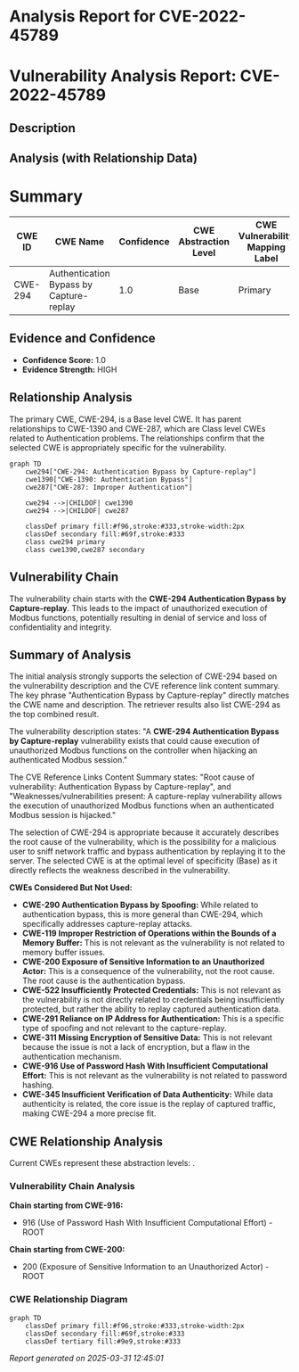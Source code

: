 # Analysis Report for CVE-2022-45789

# Vulnerability Analysis Report: CVE-2022-45789

## Description



## Analysis (with Relationship Data)

# Summary
| CWE ID | CWE Name | Confidence | CWE Abstraction Level | CWE Vulnerability Mapping Label | CWE-Vulnerability Mapping Notes |
|---|---|---|---|---|---|
| CWE-294 | Authentication Bypass by Capture-replay | 1.0 | Base | Primary | Allowed |

## Evidence and Confidence

*   **Confidence Score:** 1.0
*   **Evidence Strength:** HIGH

## Relationship Analysis
The primary CWE, CWE-294, is a Base level CWE. It has parent relationships to CWE-1390 and CWE-287, which are Class level CWEs related to Authentication problems. The relationships confirm that the selected CWE is appropriately specific for the vulnerability.

```mermaid
graph TD
    cwe294["CWE-294: Authentication Bypass by Capture-replay"]
    cwe1390["CWE-1390: Authentication Bypass"]
    cwe287["CWE-287: Improper Authentication"]
    
    cwe294 -->|CHILDOF| cwe1390
    cwe294 -->|CHILDOF| cwe287
    
    classDef primary fill:#f96,stroke:#333,stroke-width:2px
    classDef secondary fill:#69f,stroke:#333
    class cwe294 primary
    class cwe1390,cwe287 secondary
```

## Vulnerability Chain
The vulnerability chain starts with the **CWE-294 Authentication Bypass by Capture-replay**. This leads to the impact of unauthorized execution of Modbus functions, potentially resulting in denial of service and loss of confidentiality and integrity.

## Summary of Analysis
The initial analysis strongly supports the selection of CWE-294 based on the vulnerability description and the CVE reference link content summary. The key phrase "Authentication Bypass by Capture-replay" directly matches the CWE name and description. The retriever results also list CWE-294 as the top combined result.

The vulnerability description states: "A **CWE-294 Authentication Bypass by Capture-replay** vulnerability exists that could cause execution of unauthorized Modbus functions on the controller when hijacking an authenticated Modbus session."

The CVE Reference Links Content Summary states: "Root cause of vulnerability: Authentication Bypass by Capture-replay", and "Weaknesses/vulnerabilities present: A capture-replay vulnerability allows the execution of unauthorized Modbus functions when an authenticated Modbus session is hijacked."

The selection of CWE-294 is appropriate because it accurately describes the root cause of the vulnerability, which is the possibility for a malicious user to sniff network traffic and bypass authentication by replaying it to the server. The selected CWE is at the optimal level of specificity (Base) as it directly reflects the weakness described in the vulnerability.

**CWEs Considered But Not Used:**

*   **CWE-290 Authentication Bypass by Spoofing:** While related to authentication bypass, this is more general than CWE-294, which specifically addresses capture-replay attacks.
*   **CWE-119 Improper Restriction of Operations within the Bounds of a Memory Buffer:** This is not relevant as the vulnerability is not related to memory buffer issues.
*   **CWE-200 Exposure of Sensitive Information to an Unauthorized Actor:** This is a consequence of the vulnerability, not the root cause. The root cause is the authentication bypass.
*   **CWE-522 Insufficiently Protected Credentials:** This is not relevant as the vulnerability is not directly related to credentials being insufficiently protected, but rather the ability to replay captured authentication data.
*   **CWE-291 Reliance on IP Address for Authentication:** This is a specific type of spoofing and not relevant to the capture-replay.
*   **CWE-311 Missing Encryption of Sensitive Data:** This is not relevant because the issue is not a lack of encryption, but a flaw in the authentication mechanism.
*   **CWE-916 Use of Password Hash With Insufficient Computational Effort:** This is not relevant as the vulnerability is not related to password hashing.
*   **CWE-345 Insufficient Verification of Data Authenticity:** While data authenticity is related, the core issue is the replay of captured traffic, making CWE-294 a more precise fit.


## CWE Relationship Analysis

Current CWEs represent these abstraction levels: .


### Vulnerability Chain Analysis

**Chain starting from CWE-916:**
- 916 (Use of Password Hash With Insufficient Computational Effort) - ROOT


**Chain starting from CWE-200:**
- 200 (Exposure of Sensitive Information to an Unauthorized Actor) - ROOT



### CWE Relationship Diagram

```mermaid
graph TD
    classDef primary fill:#f96,stroke:#333,stroke-width:2px
    classDef secondary fill:#69f,stroke:#333
    classDef tertiary fill:#9e9,stroke:#333
```



*Report generated on 2025-03-31 12:45:01*
